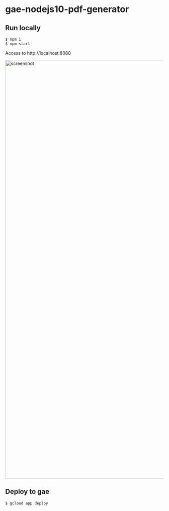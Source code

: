 # gae-nodejs10-pdf-generator

## Run locally

```
$ npm i
$ npm start
```

Access to http://localhost:8080

<img width="1331" alt="screenshot" src="https://user-images.githubusercontent.com/8007730/51011692-d2f71380-159c-11e9-9762-b5a6a3610fca.png">

## Deploy to gae

```
$ gcloud app deploy 
```
